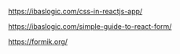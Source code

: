 https://ibaslogic.com/css-in-reactjs-app/

https://ibaslogic.com/simple-guide-to-react-form/

https://formik.org/

